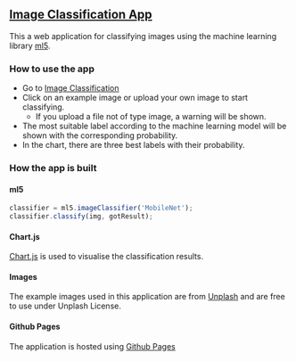 ## [Image Classification App](https://vquynh.github.io/image-classification/home.html)

This a web application for classifying images using the machine learning library [ml5](https://ml5js.org).

### How to use the app
- Go to [Image Classification](https://vquynh.github.io/image-classification/home.html)
- Click on an example image or upload your own image to start classifying.
    - If you upload a file not of type image, a warning will be shown.
- The most suitable label according to the machine learning model will be shown with the corresponding probability.
- In the chart, there are three best labels with their probability. 

### How the app is built
#### ml5
```javascript
classifier = ml5.imageClassifier('MobileNet');
classifier.classify(img, gotResult);

```

#### Chart.js
[Chart.js](https://www.chartjs.org/docs/latest/) is used to visualise the classification results.

#### Images 
The example images used in this application are from [Unplash](https://unsplash.com/photos/d6u5Z6A28VI?utm_source=unsplash&utm_medium=referral&utm_content=creditShareLink) and are free to use under Unplash License.

#### Github Pages
The application is hosted using [Github Pages](https://pages.github.com)